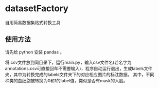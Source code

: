 # datasetFactory

自用简易数据集格式转换工具


## 使用方法

请先给 python 安装 pandas 。

将.csv文件放到同目录下，运行main.py，输入csv文件名(若名字为annotations.csv可直接回车不需要输入)，程序自动运行退出，生成labels文件夹，其中为转换完成的labels文件夹下的对应相应图片的标注数据。
其中，不同种类的血细胞被转换为0和1的label值，类似是否有mask的人脸。

